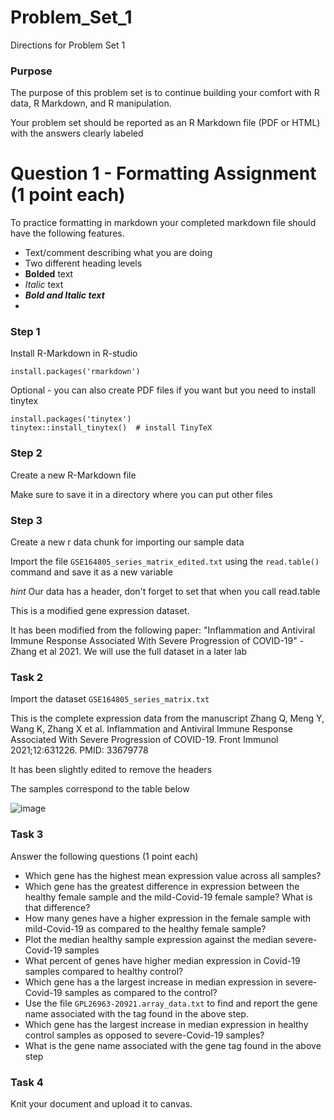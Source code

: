 # Problem_Set_1
Directions for Problem Set 1

### Purpose
The purpose of this problem set is to continue building your comfort with R data, R Markdown, and R manipulation.

Your problem set should be reported as an R Markdown file (PDF or HTML) with the answers clearly labeled 

# Question 1 - Formatting Assignment (1 point each)

To practice formatting in markdown your completed markdown file should have the following features. 

- Text/comment describing what you are doing
- Two different  heading levels
- __Bolded__ text
- _Italic_ text
- ***Bold and Italic text***
- 

### Step 1
Install R-Markdown in R-studio

```install.packages('rmarkdown')```

Optional - you can also create PDF files if you want but you need to install tinytex

```
install.packages('tinytex')
tinytex::install_tinytex()  # install TinyTeX
```

### Step 2
Create a new R-Markdown file

Make sure to save it in a directory where you can put other files


### Step 3

Create a new r data chunk for importing our sample data

Import the file ```GSE164805_series_matrix_edited.txt``` using the ```read.table()``` command and save it as a new variable

_hint_ Our data has a header, don't forget to set that when you call read.table

This is a modified gene expression dataset.

It has been modified from the following paper: "Inflammation and Antiviral Immune Response Associated With Severe Progression of COVID-19" - Zhang et al 2021. We will use the full dataset in a later lab







### Task 2 

Import the dataset ```GSE164805_series_matrix.txt``` 

This is the complete expression data from the manuscript 
Zhang Q, Meng Y, Wang K, Zhang X et al. Inflammation and Antiviral Immune Response Associated With Severe Progression of COVID-19. Front Immunol 2021;12:631226. PMID: 33679778

It has been slightly edited to remove the headers

The samples correspond to the table below

![image](https://user-images.githubusercontent.com/47755288/202544449-d768440a-cec1-427e-ba37-b0aebed1249a.png)


### Task 3

Answer the following questions (1 point each)

- Which gene has the highest mean expression value across all samples?
- Which gene has the greatest difference in expression between the healthy female sample and the mild-Covid-19 female sample? What is that difference?
- How many genes have a higher expression in the female sample with mild-Covid-19 as compared to the healthy female sample?
- Plot the median healthy sample expression against the median severe-Covid-19 samples
- What percent of genes have higher median expression in Covid-19 samples compared to healthy control? 
- Which gene has a the largest increase in median expression in severe-Covid-19 samples as compared to the control? 
- Use the file ```GPL26963-20921.array_data.txt``` to find and report the gene name associated with the tag found in the above step. 
- Which gene has the largest increase in median expression in healthy control samples as opposed to severe-Covid-19 samples?
- What is the gene name associated with the gene tag found in the above step

### Task 4

Knit your document and upload it to canvas. 




